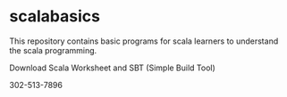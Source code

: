 # scalabasics
This repository contains basic programs for scala learners to understand the scala programming.


Download Scala Worksheet and SBT (Simple Build Tool)

302-513-7896

